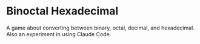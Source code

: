 # Binoctal Hexadecimal
A game about converting between binary, octal, decimal, and hexadecimal.
Also an experiment in using Claude Code.